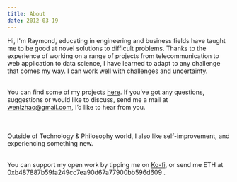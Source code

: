 ```yaml
---
title: About
date: 2012-03-19
---
```


Hi, I'm Raymond, educating in engineering and business fields have taught me to be good at novel solutions to difficult problems. Thanks to the experience of working on a range of projects from telecommunication to web application to data science, I have learned to adapt to any challenge that comes my way. I can work well with challenges and uncertainty.  
<br>     


You can find some of my projects [here](https://github.com/muyun). If you’ve got any questions, suggestions or would like to discuss, send me a mail at wenlzhao@gmail.com,
I’d like to hear from you.   
<br> <br> 

Outside of Technology & Philosophy world, I also like self-improvement, and experiencing something new. 
<br> <br> 

You can support my open work by tipping me on [Ko-fi](https://ko-fi.com/muyun), or send me ETH at 0xb487887b59fa249cc7ea90d67a77900bb596d609 .  
